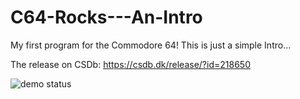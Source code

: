 # C64-Rocks---An-Intro
My first program for the Commodore 64! This is just a simple Intro...

The release on CSDb: https://csdb.dk/release/?id=218650

![demo status](https://user-images.githubusercontent.com/33787286/174848521-96ea0668-8380-434e-a7e0-e63a29c92d44.png)

